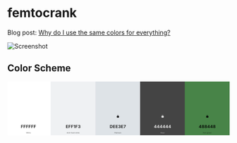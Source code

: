 # femtocrank

Blog post: [Why do I use the same colors for everything?](https://blog.jread.com/posts/why-do-i-use-dee3e7/)

![Screenshot](screenshot.png)

## Color Scheme

![Color Scheme](colors.png)

